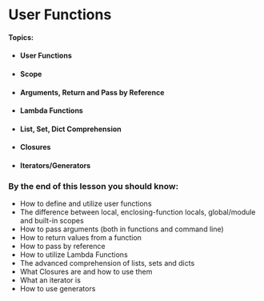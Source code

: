 # User Functions



#### **Topics:**

* #### User Functions
* #### Scope
* #### Arguments, Return and Pass by Reference
* #### Lambda Functions
* #### List, Set, Dict Comprehension
* #### Closures
* #### Iterators/Generators

### By the end of this lesson you should know:

* How to define and utilize user functions
* The difference between local, enclosing-function locals, global/module and built-in scopes
* How to pass arguments \(both in functions and command line\)
* How to return values from a function
* How to pass by reference
* How to utilize Lambda Functions
* The advanced comprehension of lists, sets and dicts
* What Closures are and how to use them
* What an iterator is
* How to use generators



